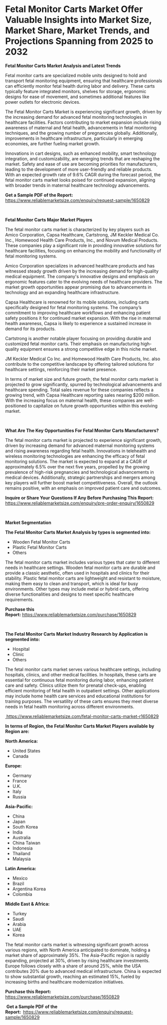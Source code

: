 <p><h1>Fetal Monitor Carts Market Offer Valuable Insights into Market Size, Market Share, Market Trends, and Projections Spanning from 2025 to 2032</h1></p><p><strong>Fetal Monitor Carts Market Analysis and Latest Trends</strong></p>
<p><p>Fetal monitor carts are specialized mobile units designed to hold and transport fetal monitoring equipment, ensuring that healthcare professionals can efficiently monitor fetal health during labor and delivery. These carts typically feature integrated monitors, shelves for storage, ergonomic designs for ease of movement, and sometimes additional features like power outlets for electronic devices.</p><p>The Fetal Monitor Carts Market is experiencing significant growth, driven by the increasing demand for advanced fetal monitoring technologies in healthcare facilities. Factors contributing to market expansion include rising awareness of maternal and fetal health, advancements in fetal monitoring techniques, and the growing number of pregnancies globally. Additionally, improvements in healthcare infrastructure, particularly in emerging economies, are further fueling market growth. </p><p>Innovations in cart designs, such as enhanced mobility, smart technology integration, and customizability, are emerging trends that are reshaping the market. Safety and ease of use are becoming priorities for manufacturers, leading to the development of more user-friendly and reliable products. With an expected growth rate of 9.6% CAGR during the forecast period, the fetal monitor carts market looks poised for continued expansion, aligning with broader trends in maternal healthcare technology advancements.</p></p>
<p><strong>Get a Sample PDF of the Report:&nbsp;</strong> <a href="https://www.reliablemarketsize.com/enquiry/request-sample/1650829?utm_campaign=2628&utm_medium=2&utm_source=Github&utm_content=ia&utm_term=13042025&utm_id=fetal-monitor-carts">https://www.reliablemarketsize.com/enquiry/request-sample/1650829</a></p>
<p>&nbsp;</p>
<p><strong>Fetal Monitor Carts Major Market Players</strong></p>
<p><p>The fetal monitor carts market is characterized by key players such as Amico Corporation, Capsa Healthcare, Cartstrong, JM Keckler Medical Co. Inc., Homewood Health Care Products, Inc., and Novum Medical Products. These companies play a significant role in providing innovative solutions for healthcare facilities, focusing on enhancing the mobility and functionality of fetal monitoring systems.</p><p>Amico Corporation specializes in advanced healthcare products and has witnessed steady growth driven by the increasing demand for high-quality medical equipment. The company's innovative designs and emphasis on ergonomic features cater to the evolving needs of healthcare providers. The market growth opportunities appear promising due to advancements in technology and an expanding healthcare infrastructure.</p><p>Capsa Healthcare is renowned for its mobile solutions, including carts specifically designed for fetal monitoring systems. The company’s commitment to improving healthcare workflows and enhancing patient safety positions it for continued market expansion. With the rise in maternal health awareness, Capsa is likely to experience a sustained increase in demand for its products.</p><p>Cartstrong is another notable player focusing on providing durable and customized fetal monitor carts. Their emphasis on manufacturing high-quality equipment ensures a strong competitive edge in this niche market.</p><p>JM Keckler Medical Co Inc. and Homewood Health Care Products, Inc. also contribute to the competitive landscape by offering tailored solutions for healthcare settings, reinforcing their market presence.</p><p>In terms of market size and future growth, the fetal monitor carts market is projected to grow significantly, spurred by technological advancements and healthcare spending. Total sales revenue for these companies reflects a growing trend, with Capsa Healthcare reporting sales nearing $200 million. With the increasing focus on maternal health, these companies are well-positioned to capitalize on future growth opportunities within this evolving market.</p></p>
<p>&nbsp;</p>
<p><strong>What Are The Key Opportunities For Fetal Monitor Carts Manufacturers?</strong></p>
<p><p>The fetal monitor carts market is projected to experience significant growth, driven by increasing demand for advanced maternal monitoring systems and rising awareness regarding fetal health. Innovations in telehealth and wireless monitoring technologies are enhancing the efficacy of fetal monitoring solutions. The market is expected to expand at a CAGR of approximately 6.5% over the next five years, propelled by the growing prevalence of high-risk pregnancies and technological advancements in medical devices. Additionally, strategic partnerships and mergers among key players will further boost market competitiveness. Overall, the outlook remains positive, with an emphasis on improved patient care and outcomes.</p></p>
<p><strong>Inquire or Share Your Questions If Any Before Purchasing This Report:</strong> <a href="https://www.reliablemarketsize.com/enquiry/pre-order-enquiry/1650829?utm_campaign=2628&utm_medium=2&utm_source=Github&utm_content=ia&utm_term=13042025&utm_id=fetal-monitor-carts">https://www.reliablemarketsize.com/enquiry/pre-order-enquiry/1650829</a></p>
<p>&nbsp;</p>
<p><strong>Market Segmentation</strong></p>
<p><strong>The Fetal Monitor Carts Market Analysis by types is segmented into:</strong></p>
<p><ul><li>Wooden Fetal Monitor Carts</li><li>Plastic Fetal Monitor Carts</li><li>Others</li></ul></p>
<p><p>The fetal monitor carts market includes various types that cater to different needs in healthcare settings. Wooden fetal monitor carts are durable and provide a classic aesthetic, often used in hospitals and clinics for their stability. Plastic fetal monitor carts are lightweight and resistant to moisture, making them easy to clean and transport, which is ideal for busy environments. Other types may include metal or hybrid carts, offering diverse functionalities and designs to meet specific healthcare requirements.</p></p>
<p><strong>Purchase this Report:&nbsp;</strong><a href="https://www.reliablemarketsize.com/purchase/1650829?utm_campaign=2628&utm_medium=2&utm_source=Github&utm_content=ia&utm_term=13042025&utm_id=fetal-monitor-carts">https://www.reliablemarketsize.com/purchase/1650829</a></p>
<p>&nbsp;</p>
<p><strong>The Fetal Monitor Carts Market Industry Research by Application is segmented into:</strong></p>
<p><ul><li>Hospital</li><li>Clinic</li><li>Others</li></ul></p>
<p><p>The fetal monitor carts market serves various healthcare settings, including hospitals, clinics, and other medical facilities. In hospitals, these carts are essential for continuous fetal monitoring during labor, enhancing patient care and safety. Clinics utilize them for prenatal check-ups, enabling efficient monitoring of fetal health in outpatient settings. Other applications may include home health care services and educational institutions for training purposes. The versatility of these carts ensures they meet diverse needs in fetal health monitoring across different environments.</p></p>
<p><a href="https://www.reliablemarketsize.com/fetal-monitor-carts-market-r1650829?utm_campaign=2628&utm_medium=2&utm_source=Github&utm_content=ia&utm_term=13042025&utm_id=fetal-monitor-carts">&nbsp;https://www.reliablemarketsize.com/fetal-monitor-carts-market-r1650829</a></p>
<p><strong>In terms of Region, the Fetal Monitor Carts Market Players available by Region are:</strong></p>
<p>
    <p> <strong> North America: </strong>
        <ul>
            <li>United States</li>
            <li>Canada</li>
        </ul>
        </p> 
    <p> <strong> Europe: </strong>
        <ul>
            <li>Germany</li>
            <li>France</li>
            <li>U.K.</li>
            <li>Italy</li>
            <li>Russia</li>
        </ul>
        </p> 
    <p> <strong> Asia-Pacific: </strong>
        <ul>
            <li>China</li>
            <li>Japan</li>
            <li>South Korea</li>
            <li>India</li>
            <li>Australia</li>
            <li>China Taiwan</li>
            <li>Indonesia</li>
            <li>Thailand</li>
            <li>Malaysia</li>
        </ul>
        </p> 
    <p> <strong> Latin America: </strong>
        <ul>
            <li>Mexico</li>
            <li>Brazil</li>
            <li>Argentina Korea</li>
            <li>Colombia</li>
        </ul>
        </p> 
    <p> <strong> Middle East & Africa: </strong>
        <ul>
            <li>Turkey</li>
            <li>Saudi</li>
            <li>Arabia</li>
            <li>UAE</li>
            <li>Korea</li>
        </ul>
    </p>
    </p>
<p><p>The fetal monitor carts market is witnessing significant growth across various regions, with North America anticipated to dominate, holding a market share of approximately 35%. The Asia-Pacific region is rapidly expanding, projected at 30%, driven by rising healthcare investments. Europe follows closely with a share of around 25%, while the USA contributes 20% due to advanced medical infrastructure. China is expected to show substantial growth, reaching an estimated 15%, fueled by increasing births and healthcare modernization initiatives.</p></p>
<p><strong>Purchase this Report: </strong><a href="https://www.reliablemarketsize.com/purchase/1650829?utm_campaign=2628&utm_medium=2&utm_source=Github&utm_content=ia&utm_term=13042025&utm_id=fetal-monitor-carts">https://www.reliablemarketsize.com/purchase/1650829</a></p>
<p>&nbsp;<strong>Get a Sample PDF of the Report:&nbsp;&nbsp;</strong><a href="https://www.reliablemarketsize.com/enquiry/request-sample/1650829?utm_campaign=2628&utm_medium=2&utm_source=Github&utm_content=ia&utm_term=13042025&utm_id=fetal-monitor-carts">https://www.reliablemarketsize.com/enquiry/request-sample/1650829</a></p>
<p><strong></strong></p>
<p><p></p><p></p><p></p></p>